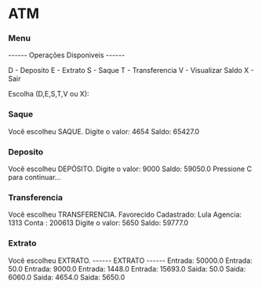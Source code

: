 # ATM 


### Menu

 ------ Operações Disponiveis ------

D - Deposito
E - Extrato
S - Saque
T - Transferencia
V - Visualizar Saldo
X - Sair

Escolha (D,E,S,T,V ou X): 


### Saque 

Você escolheu SAQUE.
Digite o valor: 
4654
Saldo: 65427.0

### Deposito 

Você escolheu DEPÓSITO.
Digite o valor: 
9000
Saldo: 59050.0
Pressione C para continuar...

### Transferencia 

Você escolheu TRANSFERENCIA.
Favorecido Cadastrado: Lula
Agencia: 1313
Conta  : 200613
Digite o valor: 
5650
Saldo: 59777.0


### Extrato 

Você escolheu EXTRATO.
------ EXTRATO ------
Entrada: 50000.0
Entrada: 50.0
Entrada: 9000.0
Entrada: 1448.0
Entrada: 15693.0
Saida:   50.0
Saida:   6060.0
Saida:   4654.0
Saida:   5650.0


